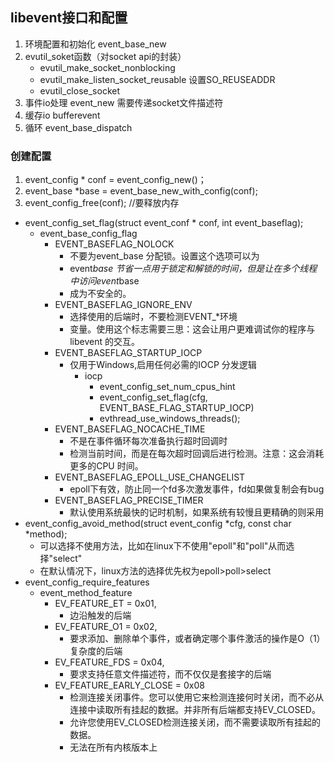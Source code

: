 ## libevent接口和配置

1. 环境配置和初始化 event_base_new
2. evutil_soket函数（对socket api的封装）
   - evutil_make_socket_nonblocking
   - evutil_make_listen_socket_reusable  设置SO_REUSEADDR
   - evutil_close_socket
3. 事件io处理 event_new  需要传递socket文件描述符
4. 缓存io bufferevent
5. 循环 event_base_dispatch

### 创建配置

1. event_config * conf = event_config_new()；
2. event_base *base = event_base_new_with_config(conf);
3. event_config_free(conf);  //要释放内存

- event_config_set_flag(struct event_conf * conf, int event_baseflag);
  - event_base_config_flag
    - EVENT_BASEFLAG_NOLOCK
      - 不要为event_base 分配锁。设置这个选项可以为
      - event*base 节省一点用于锁定和解锁的时间，但是让在多个线程中访问event*base
      - 成为不安全的。
    - EVENT_BASEFLAG_IGNORE_ENV
      - 选择使用的后端时，不要检测EVENT_*环境
      - 变量。使用这个标志需要三思：这会让用户更难调试你的程序与libevent 的交互。
    - EVENT_BASEFLAG_STARTUP_IOCP
      - 仅用于Windows,启用任何必需的IOCP 分发逻辑
        - iocp
          - event_config_set_num_cpus_hint
          - event_config_set_flag(cfg, EVENT_BASE_FLAG_STARTUP_IOCP)
          - evthread_use_windows_threads();
    - EVENT_BASEFLAG_NOCACHE_TIME
      - 不是在事件循环每次准备执行超时回调时
      - 检测当前时间，而是在每次超时回调后进行检测。注意：这会消耗更多的CPU 时间。
    - EVENT_BASEFLAG_EPOLL_USE_CHANGELIST
      - epoll下有效，防止同一个fd多次激发事件，fd如果做复制会有bug
    - EVENT_BASEFLAG_PRECISE_TIMER
      - 默认使用系统最快的记时机制，如果系统有较慢且更精确的则采用
- event_config_avoid_method(struct event_config *cfg, const char *method);
  - 可以选择不使用方法，比如在linux下不使用"epoll"和"poll"从而选择"select"
  - 在默认情况下，linux方法的选择优先权为epoll>poll>select
- event_config_require_features
  - event_method_feature
    - EV_FEATURE_ET = 0x01,
      - 边沿触发的后端
    - EV_FEATURE_O1 = 0x02,
      - 要求添加、删除单个事件，或者确定哪个事件激活的操作是O（1）复杂度的后端
    - EV_FEATURE_FDS = 0x04,
      - 要求支持任意文件描述符，而不仅仅是套接字的后端
    - EV_FEATURE_EARLY_CLOSE = 0x08
      - 检测连接关闭事件。您可以使用它来检测连接何时关闭，而不必从连接中读取所有挂起的数据。并非所有后端都支持EV_CLOSED。
      - 允许您使用EV_CLOSED检测连接关闭，而不需要读取所有挂起的数据。
      - 无法在所有内核版本上
